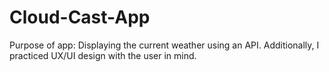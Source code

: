 # Cloud-Cast-App
 Purpose of app: Displaying the current weather using an API. Additionally, I practiced UX/UI design with the user in mind.
 
 
